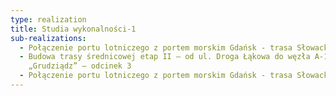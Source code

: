 ```yaml
---
type: realization
title: Studia wykonalności-1
sub-realizations:
  - Połączenie portu lotniczego z portem morskim Gdańsk - trasa Słowackiego
  - Budowa trasy średnicowej etap II – od ul. Droga Łąkowa do węzła A-1
    „Grudziądz” – odcinek 3
  - Połączenie portu lotniczego z portem morskim Gdańsk - trasa Słowackiego
---
```


